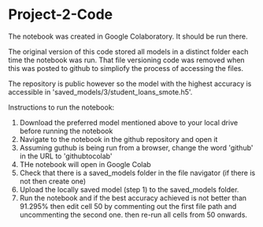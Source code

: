 # Project-2-Code
The notebook was created in Google Colaboratory. It should be run there.

The original version of this code stored all models in a distinct folder each time the notebook was run.
That file versioning code was removed when this was posted to github to simpliofy the process of accessing the files.

The repository is public however so the model with the highest accuracy is accessible in 'saved_models/3/student_loans_smote.h5'.

Instructions to run the notebook:
1) Download the preferred model mentioned above to your local drive before running the notebook
2) Navigate to the notebook in the github repository and open it
3) Assuming guthub is being run from a browser, change the word 'github' in the URL to 'githubtocolab'
4) THe notebook will open in Google Colab
5) Check that there is a saved_models folder in the file navigator (if there is not then create one)
6) Upload the locally saved model (step 1) to the saved_models folder.
7) Run the notebook and if the best accuracy achieved is not better than 91.295% then edit cell 50 by commenting out the first file path and uncommenting the second one. then re-run all cells from 50 onwards.
